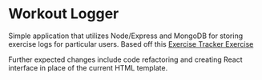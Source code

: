 # Workout Logger

Simple application that utilizes Node/Express and MongoDB for storing exercise logs for particular users. Based off this [Exercise Tracker Exercise](https://www.freecodecamp.org/learn/apis-and-microservices/apis-and-microservices-projects/exercise-tracker)


Further expected changes include code refactoring and creating React interface in place of the current HTML template.